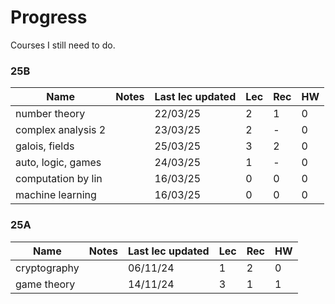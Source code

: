 # Progress

Courses I still need to do.

### 25B

| Name               | Notes | Last lec updated | Lec | Rec | HW |
|--------------------|-------|------------------|-----|-----|----|
| number theory      |       | 22/03/25         | 2   | 1   | 0  |
| complex analysis 2 |       | 23/03/25         | 2   | -   | 0  |
| galois, fields     |       | 25/03/25         | 3   | 2   | 0  |
| auto, logic, games |       | 24/03/25         | 1   | -   | 0  |
| computation by lin |       | 16/03/25         | 0   | 0   | 0  |
| machine learning   |       | 16/03/25         | 0   | 0   | 0  |

### 25A

| Name | Notes | Last lec updated | Lec | Rec | HW |
|---|---|---|---|---|---|
| cryptography | | 06/11/24 | 1 | 2 | 0 |
| game theory  | | 14/11/24 | 3 | 1 | 1 |
